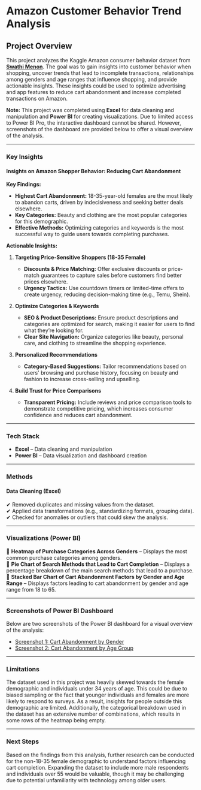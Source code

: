 # Amazon Customer Behavior Trend Analysis

## Project Overview  
This project analyzes the Kaggle Amazon consumer behavior dataset from **[Swathi Menon](https://www.kaggle.com/datasets/swathiunnikrishnan/amazon-consumer-behaviour-dataset)**. The goal was to gain insights into customer behavior when shopping, uncover trends that lead to incomplete transactions, relationships among genders and age ranges that influence shopping, and provide actionable insights. These insights could be used to optimize advertising and app features to reduce cart abandonment and increase completed transactions on Amazon.

**Note:** This project was completed using **Excel** for data cleaning and manipulation and **Power BI** for creating visualizations. Due to limited access to Power BI Pro, the interactive dashboard cannot be shared. However, screenshots of the dashboard are provided below to offer a visual overview of the analysis.

---

### Key Insights

#### Insights on Amazon Shopper Behavior: Reducing Cart Abandonment

**Key Findings:**
- **Highest Cart Abandonment:** 18-35-year-old females are the most likely to abandon carts, driven by indecisiveness and seeking better deals elsewhere.
- **Key Categories:** Beauty and clothing are the most popular categories for this demographic.
- **Effective Methods:** Optimizing categories and keywords is the most successful way to guide users towards completing purchases.

**Actionable Insights:**
1. **Targeting Price-Sensitive Shoppers (18-35 Female)**  
   - **Discounts & Price Matching:** Offer exclusive discounts or price-match guarantees to capture sales before customers find better prices elsewhere.
   - **Urgency Tactics:** Use countdown timers or limited-time offers to create urgency, reducing decision-making time (e.g., Temu, Shein).
   
2. **Optimize Categories & Keywords**  
   - **SEO & Product Descriptions:** Ensure product descriptions and categories are optimized for search, making it easier for users to find what they’re looking for.
   - **Clear Site Navigation:** Organize categories like beauty, personal care, and clothing to streamline the shopping experience.
   
3. **Personalized Recommendations**  
   - **Category-Based Suggestions:** Tailor recommendations based on users' browsing and purchase history, focusing on beauty and fashion to increase cross-selling and upselling.
   
4. **Build Trust for Price Comparisons**  
   - **Transparent Pricing:** Include reviews and price comparison tools to demonstrate competitive pricing, which increases consumer confidence and reduces cart abandonment.

---

### Tech Stack  
- **Excel** – Data cleaning and manipulation  
- **Power BI** – Data visualization and dashboard creation

---

### Methods

#### Data Cleaning (Excel)
✔ Removed duplicates and missing values from the dataset.  
✔ Applied data transformations (e.g., standardizing formats, grouping data).  
✔ Checked for anomalies or outliers that could skew the analysis.

---

### Visualizations (Power BI)  
📌 **Heatmap of Purchase Categories Across Genders** – Displays the most common purchase categories among genders.  
📌 **Pie Chart of Search Methods that Lead to Cart Completion** – Displays a percentage breakdown of the main search methods that lead to a purchase.  
📌 **Stacked Bar Chart of Cart Abandonment Factors by Gender and Age Range** – Displays factors leading to cart abandonment by gender and age range from 18 to 65.

---

### Screenshots of Power BI Dashboard
Below are two screenshots of the Power BI dashboard for a visual overview of the analysis:

- [Screenshot 1: Cart Abandonment by Gender](https://github.com/dhuynh534/Amazon-Customer-Behavior-Trend-Analysis/blob/main/finalpdf1(gender).pdf)
- [Screenshot 2: Cart Abandonment by Age Group](https://github.com/dhuynh534/Amazon-Customer-Behavior-Trend-Analysis/blob/main/finalpdf2(age).pdf)

---

### Limitations
The dataset used in this project was heavily skewed towards the female demographic and individuals under 34 years of age. This could be due to biased sampling or the fact that younger individuals and females are more likely to respond to surveys. As a result, insights for people outside this demographic are limited. Additionally, the categorical breakdown used in the dataset has an extensive number of combinations, which results in some rows of the heatmap being empty.

---

### Next Steps
Based on the findings from this analysis, further research can be conducted for the non-18-35 female demographic to understand factors influencing cart completion. Expanding the dataset to include more male respondents and individuals over 55 would be valuable, though it may be challenging due to potential unfamiliarity with technology among older users.


